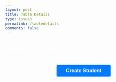 ```yaml
---
layout: post
title: Table Details
type: issues
permalink: /tabledetails
comments: false
---
```

<style>
  h2 {
      color: white;
  }
  #student-cards-container {
      display: grid;
      grid-template-columns: repeat(2, 1fr);
      gap: 20px;
      margin-top: 20px;
      justify-content: center;
  }
  .student-card {
      background-color: #fff;
      border: 1px solid #ddd;
      border-radius: 5px;
      padding: 20px;
      width: 280px;
      box-shadow: 0 4px 8px rgba(0, 0, 0, 0.1);
      text-align: center;
      display: flex;
      flex-direction: column;
      align-items: center;
  }
  .student-card h3 {
      margin: 10px 0;
      font-size: 20px;
      color: black;
  }
  .student-card p {
      margin: 5px 0;
      font-size: 16px;
      color: black;
  }
  .student-image {
      width: 100px;
      height: 100px;
      border-radius: 50%;
      margin-bottom: 10px;
  }
  .delete-button, .add-task-button {
      margin-top: 10px;
      padding: 8px 12px;
      color: white;
      border: none;
      border-radius: 4px;
      cursor: pointer;
  }
  .delete-button {
      background-color: #ff4d4d;
  }
  .add-task-button {
      background-color: #28a745;
  }
  .create-button {
      margin: 20px auto;
      padding: 10px 30px;
      background-color: #007BFF;
      color: white;
      border: none;
      border-radius: 4px;
      cursor: pointer;
      display: block;
      font-size: 16px;
      font-weight: bold;
  }
</style>
<body>
  <h2 id="page-title">Students in Table</h2>
  <div id="student-cards-container"></div>
  <button class="create-button" onclick="createStudent()">Create Student</button>

  <script>
    document.addEventListener("DOMContentLoaded", function() {
      const urlParams = new URLSearchParams(window.location.search);
      const tableNumber = urlParams.get('table');
      const period = urlParams.get('period');

      if (tableNumber) {
        fetch("http://127.0.0.1:8085/api/students/find-team", {
          method: "POST",
          headers: { "Content-Type": "application/json" },
          body: JSON.stringify({
            course: "CSA",
            trimester: 2,
            period: parseInt(period),
            table: parseInt(tableNumber)
          })
        })
        .then(response => {
          if (!response.ok) throw new Error("Network response was not ok");
          return response.json();
        })
        .then(data => {
          const container = document.getElementById("student-cards-container");
          container.innerHTML = "";

          // Set the project name in the title using the first student in the list (assuming same project for the table)

          data.forEach(student => {
            const card = document.createElement("div");
            card.className = "student-card";
            
            // Fetch GitHub profile picture
            fetch(`https://api.github.com/users/${student.username}`)
              .then(response => response.json())
              .then(githubData => {
                const imageUrl = githubData.avatar_url || "default-image-url.jpg";
                card.innerHTML = `
                  <img src="${imageUrl}" alt="${student.username}'s Profile Picture" class="student-image">
                  <h3>Username: ${student.username}</h3>
                  <p>Table Number: ${student.tableNumber}</p>
                  <p>Course: ${student.course}</p>
                  <p>Trimester: ${student.trimester}</p>
                  <p>Period: ${student.period}</p>
                  <p>Tasks: ${student.tasks.join(", ")}</p>
                  <button class="add-task-button" onclick="addTask('${student.username}')">Add Task</button>
                  <button class="delete-button" onclick="deleteStudent('${student.username}')">Delete</button>
                `;
              })
              .catch(error => {
                console.error("GitHub profile fetch error:", error);
                card.innerHTML = `
                  <img src="default-image-url.jpg" alt="Default Profile Picture" class="student-image">
                  <h3>${student.name}</h3>
                  <p>Username: ${student.username}</p>
                  <p>Table Number: ${student.tableNumber}</p>
                  <p>Course: ${student.course}</p>
                  <p>Trimester: ${student.trimester}</p>
                  <p>Period: ${student.period}</p>
                  <p>Tasks: ${student.tasks.join(", ")}</p>
                  <button class="add-task-button" onclick="addTask('${student.username}')">Add Task</button>
                  <button class="delete-button" onclick="deleteStudent('${student.username}')">Delete</button>
                `;
              });
            container.appendChild(card);
          });
        })
        .catch(error => console.error("There was a problem with the fetch operation:", error));
      } else {
        document.getElementById("student-cards-container").innerHTML = "<p>No table selected.</p>";
      }
    });
function addTask(username) {
      const newTask = prompt("Enter a new task:");
      if (newTask) {
        fetch("http://localhost:8085/api/students/update-tasks", {
          method: "POST",
          headers: { "Content-Type": "application/json" },
          body: JSON.stringify({
            username: username,
            tasks: [newTask]
          })
        })
        .then(response => {
          if (!response.ok) throw new Error("Failed to add task");
          return response.json();
        })
        .then(student => {
          alert("Task added successfully!");
          location.reload();
        })
        .catch(error => console.error("There was a problem with the add task operation:", error));
      } else {
        alert("Task cannot be empty.");
      }
    }
    function createStudent() {
        const urlParams = new URLSearchParams(window.location.search);
        const username = prompt("Enter student username:");
        const course = "CSA";
        const trimester = 2;
        const period = urlParams.get('period');
        const table = urlParams.get('table');
        const tasks = []; // Initial empty tasks
        if (username && table) {
          fetch("http://127.0.0.1:8085/api/students/create", {
            method: "POST",
            headers: { "Content-Type": "application/json" },
            body: JSON.stringify({
              username: username,
              tableNumber: parseInt(table),
              course: course,
              trimester: trimester,
              period: parseInt(period),
              tasks: tasks
            })
          })
          .then(response => {
            if (!response.ok) throw new Error("Failed to create student");
            return response.json();
          })
          .then(student => {
            alert("Student created successfully!");
            location.reload();
          })
          .catch(error => console.error("There was a problem with the create operation:", error));
        } else {
          alert("Please fill in all fields to create a student.");
        }
    }

    function deleteStudent(username) {
      fetch(`http://127.0.0.1:8085/api/students/delete?username=${encodeURIComponent(username)}`, {
        method: "POST",
        headers: { "Content-Type": "application/json" },
        mode: "cors"
      })
      .then(response => {
        if (!response.ok) throw new Error("Failed to delete student with username: " + username);
        return response.text();
      })
      .then(message => {
        console.log(message);
        alert(message);
        location.reload();
      })
      .catch(error => console.error("There was a problem with the delete operation:", error));
    }
  </script>
</body>